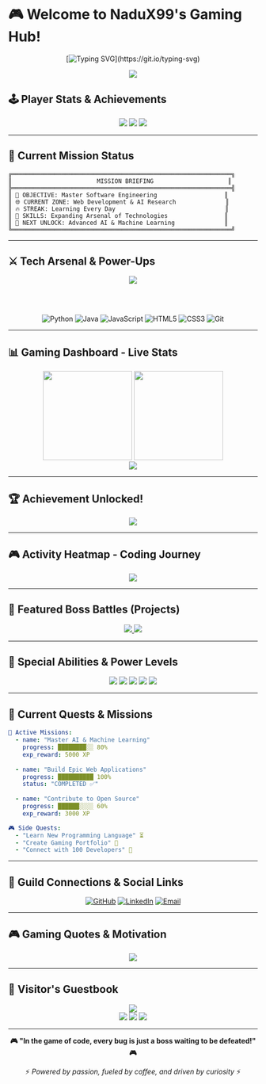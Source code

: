 # 🎮 Welcome to NaduX99's Gaming Hub! 

<div align="center">
  
  <!-- Animated Typing Header -->
  [![Typing SVG](https://readme-typing-svg.demolab.com?font=Orbitron&size=30&duration=3000&pause=1000&color=00FF41&background=000000&center=true&vCenter=true&width=800&height=100&lines=Hello%2C+I'm+Nadul+Laknidu+(NaduX99);Aspiring+Software+Engineer;Web+Developer+%26+AI+Enthusiast;Loading+Gaming+Mode...+%F0%9F%8E%AE;Ready+to+Code+%26+Conquer!)](https://git.io/typing-svg)
  
  <!-- Gaming Banner -->
  <img src="https://capsule-render.vercel.app/api?type=waving&color=gradient&customColorList=0,2,2,5,30&height=300&section=header&text=GAME%20ON!&fontSize=50&fontAlignY=35&desc=Building%20the%20future%20with%20code&descAlignY=55&descAlign=50&animation=twinkling"/>
  
</div>

## 🕹️ Player Stats & Achievements

<div align="center">
  
  <!-- Gaming-style profile views counter -->
  <img src="https://komarev.com/ghpvc/?username=NaduX99&label=PLAYERS+VISITED&color=blueviolet&style=for-the-badge&abbreviated=true" />
  <img src="https://img.shields.io/github/followers/NaduX99?label=FOLLOWERS&style=for-the-badge&color=orange&logoColor=orange&logo=github"/>
  <img src="https://img.shields.io/github/stars/NaduX99?affiliations=OWNER%2CCOLLABORATOR&style=for-the-badge&color=yellow&label=TOTAL%20STARS&logo=github"/>
  
</div>

---

## 🎯 Current Mission Status

```ascii
╔══════════════════════════════════════════════════════════════╗
║                        MISSION BRIEFING                     ║
╠══════════════════════════════════════════════════════════════╣
║ 🎯 OBJECTIVE: Master Software Engineering                   ║
║ 🌐 CURRENT ZONE: Web Development & AI Research              ║
║ 🔥 STREAK: Learning Every Day                               ║
║ 💪 SKILLS: Expanding Arsenal of Technologies                ║
║ 🚀 NEXT UNLOCK: Advanced AI & Machine Learning              ║
╚══════════════════════════════════════════════════════════════╝
```

---

## ⚔️ Tech Arsenal & Power-Ups

<div align="center">
  
  <!-- Animated skill badges -->
  <img src="https://skillicons.dev/icons?i=python,java,js,html,css,git,github,vscode,linux&theme=dark&perline=5" />
  
  <!-- Gaming-style tech stack -->
  <br><br>
  
  ![Python](https://img.shields.io/badge/Python-🐍_LEGENDARY-FFD43B?style=for-the-badge&logo=python&logoColor=blue)
  ![Java](https://img.shields.io/badge/Java-☕_MASTER-ED8B00?style=for-the-badge&logo=java&logoColor=white)
  ![JavaScript](https://img.shields.io/badge/JavaScript-⚡_EXPERT-F7DF1E?style=for-the-badge&logo=javascript&logoColor=black)
  ![HTML5](https://img.shields.io/badge/HTML5-🎨_PRO-E34F26?style=for-the-badge&logo=html5&logoColor=white)
  ![CSS3](https://img.shields.io/badge/CSS3-💎_ADVANCED-1572B6?style=for-the-badge&logo=css3&logoColor=white)
  ![Git](https://img.shields.io/badge/Git-🔥_CHAMPION-F05032?style=for-the-badge&logo=git&logoColor=white)
  
</div>

---

## 📊 Gaming Dashboard - Live Stats

<div align="center">
  
  <!-- GitHub Stats with gaming theme -->
  <img height="180em" src="https://github-readme-stats.vercel.app/api?username=NaduX99&show_icons=true&theme=synthwave&include_all_commits=true&count_private=true&hide_border=true&border_radius=15&bg_color=0,000000,130F40&title_color=FFDEE9&text_color=FFFFFF&icon_color=79FF97"/>
  
  <img height="180em" src="https://github-readme-stats.vercel.app/api/top-langs/?username=NaduX99&layout=compact&theme=synthwave&hide_border=true&border_radius=15&bg_color=0,000000,130F40&title_color=FFDEE9&text_color=FFFFFF&langs_count=8"/>
  
</div>

<div align="center">
  
  <!-- Streak Stats -->
  <img src="https://streak-stats.demolab.com?user=NaduX99&theme=neon-palenight&hide_border=true&border_radius=15&date_format=M%20j%5B%2C%20Y%5D&background=45%2C000000%2C130F40&stroke=FFDEE9&ring=79FF97&fire=FF6B6B&currStreakLabel=FFDEE9&sideNums=FFFFFF&currStreakNum=79FF97&sideLabels=FFFFFF"/>
  
</div>

---

## 🏆 Achievement Unlocked!

<div align="center">
  
  <!-- GitHub Trophies -->
  <img src="https://github-profile-trophy.vercel.app/?username=NaduX99&theme=radical&no-frame=true&no-bg=false&margin-w=4&row=2&column=4"/>
  
</div>

---

## 🎮 Activity Heatmap - Coding Journey

<div align="center">
  
  <!-- GitHub Activity Graph -->
  <img src="https://github-readme-activity-graph.vercel.app/graph?username=NaduX99&theme=react-dark&bg_color=0D1117&color=79FF97&line=58A6FF&point=FF6B6B&area=true&hide_border=true"/>
  
</div>

---

## 🚀 Featured Boss Battles (Projects)

<div align="center">
  
  <!-- Dynamic Project Cards -->
  <a href="https://github.com/NaduX99/project-one">
    <img src="https://github-readme-stats.vercel.app/api/pin/?username=NaduX99&repo=project-one&theme=synthwave&hide_border=true&border_radius=15&bg_color=0,000000,130F40"/>
  </a>
  
  <a href="https://github.com/NaduX99/project-two">
    <img src="https://github-readme-stats.vercel.app/api/pin/?username=NaduX99&repo=project-two&theme=synthwave&hide_border=true&border_radius=15&bg_color=0,000000,130F40"/>
  </a>
  
</div>

---

## 🌟 Special Abilities & Power Levels

<div align="center">
  
  <!-- Animated badges -->
  <img src="https://img.shields.io/badge/💻_Coding-Level_85-00ff00?style=for-the-badge&labelColor=black&color=00ff00"/>
  <img src="https://img.shields.io/badge/🧠_Problem_Solving-Level_90-ff6b6b?style=for-the-badge&labelColor=black&color=ff6b6b"/>
  <img src="https://img.shields.io/badge/🤖_AI_Knowledge-Level_75-4ecdc4?style=for-the-badge&labelColor=black&color=4ecdc4"/>
  <img src="https://img.shields.io/badge/🌐_Web_Dev-Level_80-ffd93d?style=for-the-badge&labelColor=black&color=ffd93d"/>
  <img src="https://img.shields.io/badge/📚_Learning_Speed-Level_95-a8e6cf?style=for-the-badge&labelColor=black&color=a8e6cf"/>
  
</div>

---

## 🎯 Current Quests & Missions

```yaml
🚀 Active Missions:
  - name: "Master AI & Machine Learning"
    progress: ████████░░ 80%
    exp_reward: 5000 XP
    
  - name: "Build Epic Web Applications"
    progress: ██████████ 100%
    status: "COMPLETED ✅"
    
  - name: "Contribute to Open Source"
    progress: ██████░░░░ 60%
    exp_reward: 3000 XP

🎮 Side Quests:
  - "Learn New Programming Language" ⏳
  - "Create Gaming Portfolio" 🎯
  - "Connect with 100 Developers" 🤝
```

---

## 💫 Guild Connections & Social Links

<div align="center">
  
  [![GitHub](https://img.shields.io/badge/GitHub-👾_MAIN_BASE-100000?style=for-the-badge&logo=github&logoColor=white)](https://github.com/NaduX99)
  [![LinkedIn](https://img.shields.io/badge/LinkedIn-🏢_PROFESSIONAL-0077B5?style=for-the-badge&logo=linkedin&logoColor=white)](https://www.linkedin.com/in/nadul-laknidu-53a244357)
  [![Email](https://img.shields.io/badge/Email-📧_DIRECT_MESSAGE-D14836?style=for-the-badge&logo=gmail&logoColor=white)](mailto:nadullaknidu7@gmail.com)
  
</div>

---

## 🎮 Gaming Quotes & Motivation

<div align="center">
  
  <!-- Dynamic quote generator -->
  <img src="https://quotes-github-readme.vercel.app/api?type=horizontal&theme=radical&quote=Code%20when%20you're%20sad%20—%20it%20always%20helps!&author=NaduX99"/>
  
</div>

---

## 🌈 Visitor's Guestbook

<div align="center">
  
  <!-- Animated visitor counter -->
  <img src="https://capsule-render.vercel.app/api?type=rounded&color=gradient&customColorList=0,2,2,5,30&height=120&section=footer&text=Thanks%20for%20visiting!&fontSize=20&fontColor=ffffff&desc=Come%20back%20soon%20for%20more%20epic%20code!&descAlignY=75&animation=fadeIn"/>
  
  <!-- Gaming-style profile views -->
  <br>
  <img src="https://komarev.com/ghpvc/?username=NaduX99&label=TOTAL+VISITORS&color=brightgreen&style=for-the-badge" />
  <img src="https://img.shields.io/badge/STATUS-ONLINE-brightgreen?style=for-the-badge&logo=github&logoColor=white"/>
  <img src="https://img.shields.io/badge/RESPONSE_TIME-INSTANT-yellow?style=for-the-badge"/>
  
</div>

---

<div align="center">
  
  **🎮 "In the game of code, every bug is just a boss waiting to be defeated!" 🎮**
  
  ⚡ *Powered by passion, fueled by coffee, and driven by curiosity* ⚡
  
</div>
